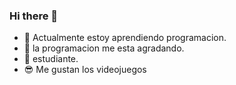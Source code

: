 ### Hi there 👋
- 🌱 Actualmente estoy aprendiendo programacion.
- 👯 la programacion me esta agradando.
- 🤔 estudiante.
- 😎 Me gustan los videojuegos
